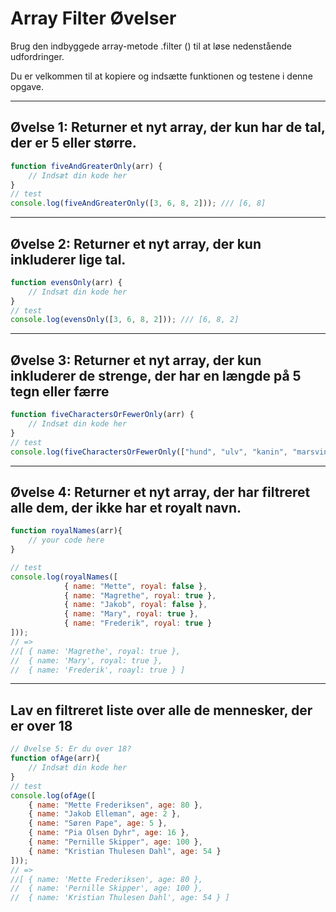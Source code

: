 # Array Filter Øvelser

Brug den indbyggede array-metode .filter () til at løse nedenstående udfordringer.

Du er velkommen til at kopiere og indsætte funktionen og testene i denne opgave.
___
## Øvelse 1: Returner et nyt array, der kun har de tal, der er 5 eller større.

```js
function fiveAndGreaterOnly(arr) {
    // Indsæt din kode her            
}
// test
console.log(fiveAndGreaterOnly([3, 6, 8, 2])); /// [6, 8]
```
___
## Øvelse 2: Returner et nyt array, der kun inkluderer lige tal.

```js
function evensOnly(arr) {
    // Indsæt din kode her            
}
// test
console.log(evensOnly([3, 6, 8, 2])); /// [6, 8, 2]
```
___
## Øvelse 3: Returner et nyt array, der kun inkluderer de strenge, der har en længde på 5 tegn eller færre

```js
function fiveCharactersOrFewerOnly(arr) {
    // Indsæt din kode her            
}
// test
console.log(fiveCharactersOrFewerOnly(["hund", "ulv", "kanin", "marsvin", "hamster", "kat"])); // ["hund", "kat", "kanin", "ulv"] 
```
___
## Øvelse 4: Returner et nyt array, der har filtreret alle dem, der ikke har et royalt navn.
```js
function royalNames(arr){
    // your code here
}

// test
console.log(royalNames([
            { name: "Mette", royal: false },
            { name: "Magrethe", royal: true },
            { name: "Jakob", royal: false },
            { name: "Mary", royal: true },
            { name: "Frederik", royal: true }
]));
// =>
//[ { name: 'Magrethe', royal: true },
//  { name: 'Mary', royal: true },
//  { name: 'Frederik', roayl: true } ]
```
___
## Lav en filtreret liste over alle de mennesker, der er over 18
```js
// Øvelse 5: Er du over 18?
function ofAge(arr){
    // Indsæt din kode her
}
// test
console.log(ofAge([
    { name: "Mette Frederiksen", age: 80 },
    { name: "Jakob Elleman", age: 2 },
    { name: "Søren Pape", age: 5 },
    { name: "Pia Olsen Dyhr", age: 16 },
    { name: "Pernille Skipper", age: 100 },
    { name: "Kristian Thulesen Dahl", age: 54 }
])); 
// => 
//[ { name: 'Mette Frederiksen', age: 80 },
//  { name: 'Pernille Skipper', age: 100 }, 
//  { name: 'Kristian Thulesen Dahl', age: 54 } ]
```